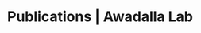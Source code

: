 ---
title: Publications | Awadalla Lab
permalink: /publications/
published: false
isPublic_b: true

publicationType_txt: journal
title_txt: "High recombination rates and hotspots in a Plasmodium falciparum genetic cross."
pmid_tl: 21463505
publishDate_tdt: "2011-01-01T07:23:33.000Z"
journalTitle_txt: "Genome biology"
volume_tl: 12
issue_tl: 4
doi_txt: "10.1186/gb-2011-12-4-r33"
authors_list: 
  - author_txt: "Jiang H"
  - author_txt: "Li N"
  - author_txt: "Gopalan V"
  - author_txt: "Zilversmit MM"
  - author_txt: "Varma S"
  - author_txt: "Nagarajan V"
  - author_txt: "Li J"
  - author_txt: "Mu J"
  - author_txt: "Hayton K"
  - author_txt: "Henschen B"
  - author_txt: "Yi M"
  - author_txt: "Stephens R"
  - author_txt: "McVean G"
  - author_txt: "Awadalla P"
  - author_txt: "Wellems TE"
  - author_txt: "Su XZ"
---